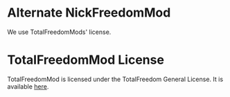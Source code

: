 # Alternate NickFreedomMod
We use TotalFreedomMods' license.

# TotalFreedomMod License #

TotalFreedomMod is licensed under the TotalFreedom General License. It is available [here](https://github.com/TotalFreedom/License/blob/master/LICENSE.md).
